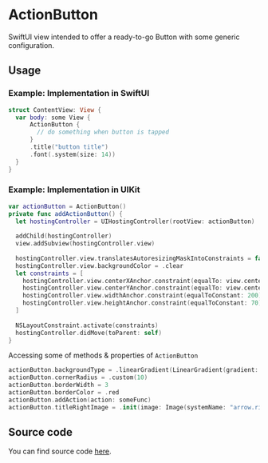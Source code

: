 # ActionButton

SwiftUI view intended to offer a ready-to-go Button with some generic configuration.

## Usage

### Example: Implementation in SwiftUI
```swift
struct ContentView: View {
  var body: some View {
      ActionButton {
        // do something when button is tapped
      }
      .title("button title")
      .font(.system(size: 14))
  }
}
```


### Example: Implementation in UIKit
```swift
var actionButton = ActionButton()
private func addActionButton() {
  let hostingController = UIHostingController(rootView: actionButton)
    
  addChild(hostingController)
  view.addSubview(hostingController.view)
    
  hostingController.view.translatesAutoresizingMaskIntoConstraints = false
  hostingController.view.backgroundColor = .clear
  let constraints = [
    hostingController.view.centerXAnchor.constraint(equalTo: view.centerXAnchor),
    hostingController.view.centerYAnchor.constraint(equalTo: view.centerYAnchor),
    hostingController.view.widthAnchor.constraint(equalToConstant: 200),
    hostingController.view.heightAnchor.constraint(equalToConstant: 70)
  ]
    
  NSLayoutConstraint.activate(constraints)
  hostingController.didMove(toParent: self)
}
```

Accessing some of methods & properties of `ActionButton`
```swift
actionButton.backgroundType = .linearGradient(LinearGradient(gradient: Gradient(colors: [.blue, .green]), startPoint: .top, endPoint: .bottom))
actionButton.cornerRadius = .custom(10)
actionButton.borderWidth = 3
actionButton.borderColor = .red
actionButton.addAction(action: someFunc)
actionButton.titleRightImage = .init(image: Image(systemName: "arrow.right"), size: .init(width: 14, height: 14))
```

## Source code
You can find source code [here](/Sources/UI/ActionButton/ActionButton.swift).
